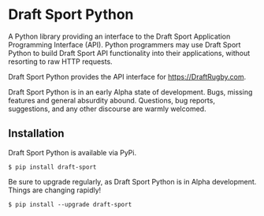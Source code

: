 # Draft Sport Python

A Python library providing an interface to the Draft Sport Application
Programming Interface (API). Python programmers may use Draft Sport Python
to build Draft Sport API functionality into their applications, without
resorting to raw HTTP requests.

Draft Sport Python provides the API interface for https://DraftRugby.com.

Draft Sport Python is in an early Alpha state of development. Bugs, missing
features and general absurdity abound. Questions, bug reports, suggestions,
and any other discourse are warmly welcomed.

## Installation

Draft Sport Python is available via PyPi.

```
$ pip install draft-sport
```

Be sure to upgrade regularly, as Draft Sport Python is in Alpha development.
Things are changing rapidly!

```
$ pip install --upgrade draft-sport
```
